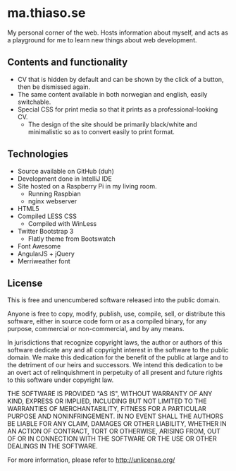 ma.thiaso.se
============
My personal corner of the web. Hosts information about myself, and acts as a playground for me to learn new things about web development.

Contents and functionality
--------------------------
*   CV that is hidden by default and can be shown by the click of a button, then be dismissed again.
*   The same content available in both norwegian and english, easily switchable.
*   Special CSS for print media so that it prints as a professional-looking CV.
    *  The design of the site should be primarily black/white and minimalistic so as to convert easily to print format.

Technologies
------------
*   Source available on GitHub (duh)
*   Development done in IntelliJ IDE
*   Site hosted on a Raspberry Pi in my living room.
    *  Running Raspbian
    *  nginx webserver
*   HTML5
*   Compiled LESS CSS
    *   Compiled with WinLess
*   Twitter Bootstrap 3
    *   Flatly theme from Bootswatch
*   Font Awesome
*   AngularJS + jQuery
*   Merriweather font

License
-------
This is free and unencumbered software released into the public domain.

Anyone is free to copy, modify, publish, use, compile, sell, or
distribute this software, either in source code form or as a compiled
binary, for any purpose, commercial or non-commercial, and by any
means.

In jurisdictions that recognize copyright laws, the author or authors
of this software dedicate any and all copyright interest in the
software to the public domain. We make this dedication for the benefit
of the public at large and to the detriment of our heirs and
successors. We intend this dedication to be an overt act of
relinquishment in perpetuity of all present and future rights to this
software under copyright law.

THE SOFTWARE IS PROVIDED "AS IS", WITHOUT WARRANTY OF ANY KIND,
EXPRESS OR IMPLIED, INCLUDING BUT NOT LIMITED TO THE WARRANTIES OF
MERCHANTABILITY, FITNESS FOR A PARTICULAR PURPOSE AND NONINFRINGEMENT.
IN NO EVENT SHALL THE AUTHORS BE LIABLE FOR ANY CLAIM, DAMAGES OR
OTHER LIABILITY, WHETHER IN AN ACTION OF CONTRACT, TORT OR OTHERWISE,
ARISING FROM, OUT OF OR IN CONNECTION WITH THE SOFTWARE OR THE USE OR
OTHER DEALINGS IN THE SOFTWARE.

For more information, please refer to <http://unlicense.org/>

